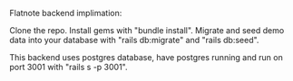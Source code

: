 Flatnote backend implimation:

Clone the repo. Install gems with "bundle install". Migrate and seed demo data into your database with "rails db:migrate" and "rails db:seed".

This backend uses postgres database, have postgres running and run on port 3001 with "rails s -p 3001".
